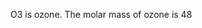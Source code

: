 O3 is ozone.
The molar mass of ozone is 48
<!--stackedit_data:
eyJoaXN0b3J5IjpbLTEyNTk3MjY5MDldfQ==
-->
